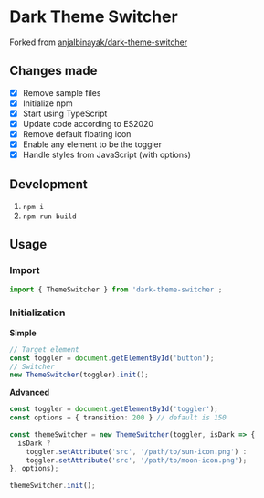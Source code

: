# Dark Theme Switcher

Forked from [anjalbinayak/dark-theme-switcher](https://github.com/anjalbinayak/dark-theme-switcher)

## Changes made

- [x] Remove sample files
- [x] Initialize npm
- [x] Start using TypeScript
- [x] Update code according to ES2020
- [x] Remove default floating icon
- [x] Enable any element to be the toggler
- [x] Handle styles from JavaScript (with options)

## Development

1. `npm i`
2. `npm run build`

## Usage

### Import

```ts
import { ThemeSwitcher } from 'dark-theme-switcher';
```

### Initialization

**Simple**

```ts
// Target element
const toggler = document.getElementById('button');
// Switcher
new ThemeSwitcher(toggler).init();
```

**Advanced**

```ts
const toggler = document.getElementById('toggler');
const options = { transition: 200 } // default is 150
    
const themeSwitcher = new ThemeSwitcher(toggler, isDark => {
  isDark ?
    toggler.setAttribute('src', '/path/to/sun-icon.png') :
    toggler.setAttribute('src', '/path/to/moon-icon.png');
}, options);
    
themeSwitcher.init();
```